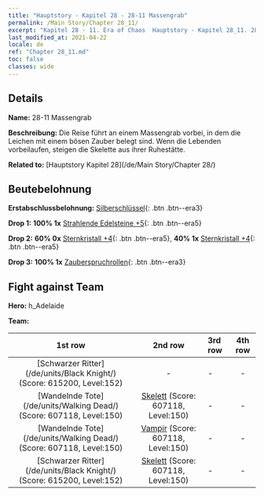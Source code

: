 ```yaml
---
title: "Hauptstory - Kapitel 28 - 28-11 Massengrab"
permalink: /Main Story/Chapter 28_11/
excerpt: "Kapitel 28 - 11. Era of Chaos  Hauptstory - Kapitel 28_11. 28-11 Massengrab"
last_modified_at: 2021-04-22
locale: de
ref: "Chapter 28_11.md"
toc: false
classes: wide
---
```


## Details

 **Name:** 28-11 Massengrab

 **Beschreibung:** Die Reise führt an einem Massengrab vorbei, in dem die Leichen mit einem bösen Zauber belegt sind. Wenn die Lebenden vorbeilaufen, steigen die Skelette aus ihrer Ruhestätte.

 **Related to:** [Hauptstory Kapitel 28](/de/Main Story/Chapter 28/)

## Beutebelohnung

 **Erstabschlussbelohnung:** [Silberschlüssel](/ItemsDE/con_693/){: .btn .btn--era3}

 **Drop 1:** **100% 1x** [Strahlende Edelsteine +5](/ItemsDE/mat_100/){: .btn .btn--era5}

 **Drop 2:** **60% 0x** [Sternkristall +4](/ItemsDE/mat_94/){: .btn .btn--era5}, **40% 1x** [Sternkristall +4](/ItemsDE/mat_94/){: .btn .btn--era5}

 **Drop 3:** **100% 1x** [Zauberspruchrollen](/ItemsDE/con_694/){: .btn .btn--era3}


## Fight against Team
 **Hero:** h_Adelaide

 **Team:**


  | 1st row | 2nd row | 3rd row | 4th row |
  |:----:|:----:|:----|:----:|
  | [Schwarzer Ritter](/de/units/Black Knight/) (Score: 615200, Level:152)  | - | - | - |
  | [Wandelnde Tote](/de/units/Walking Dead/) (Score: 607118, Level:150)  | [Skelett](/de/units/Skeleton/) (Score: 607118, Level:150)  | - | - |
  | [Wandelnde Tote](/de/units/Walking Dead/) (Score: 607118, Level:150)  | [Vampir](/de/units/Vampire/) (Score: 607118, Level:150)  | - | - |
  | [Schwarzer Ritter](/de/units/Black Knight/) (Score: 615200, Level:152)  | [Skelett](/de/units/Skeleton/) (Score: 607118, Level:150)  | - | - |


